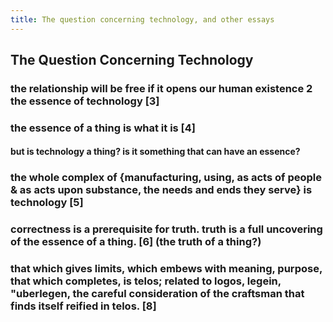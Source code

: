 ```yaml
---
title: The question concerning technology, and other essays
---
```


## The Question Concerning Technology
### the relationship will be free if it opens our human existence 2 the essence of technology [3]
### the essence of a thing is what it is [4]
#### but is technology a thing? is it something that can have an essence?
### the whole complex of {manufacturing, using, as acts of people & as acts upon substance, the needs and ends they serve} is technology [5]
### correctness is a prerequisite for truth. truth is a full uncovering of the essence of a thing. [6] (the truth of a thing?)
### that which gives limits, which embews with meaning, purpose, that which completes, is telos; related to logos, legein, \"uberlegen, the careful consideration of the craftsman that finds itself reified in telos. [8]
###
